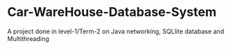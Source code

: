 # Car-WareHouse-Database-System
A project done in level-1/Term-2 on Java networking, SQLlite database and Multithreading

